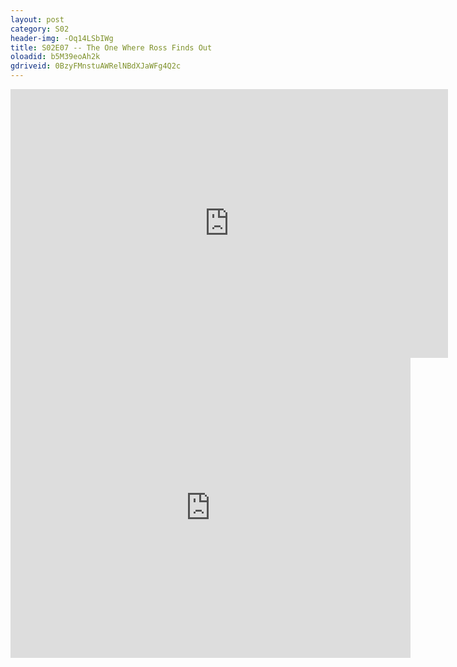 ```yaml
---
layout: post 
category: S02 
header-img: -Oq14LSbIWg 
title: S02E07 -- The One Where Ross Finds Out 
oloadid: b5M39eoAh2k 
gdriveid: 0BzyFMnstuAWRelNBdXJaWFg4Q2c 
--- 
```

<!--more--> 
<iframe src='https://openload.co/embed/b5M39eoAh2k/' width='700' height='430' frameborder='0' scrolling='no' allowfullscreen='allowfullscreen'></iframe> 
<iframe src='https://drive.google.com/file/d/0BzyFMnstuAWRelNBdXJaWFg4Q2c/preview' width='640' height='480' frameborder='0' scrolling='no' allowfullscreen='allowfullscreen'></iframe> 